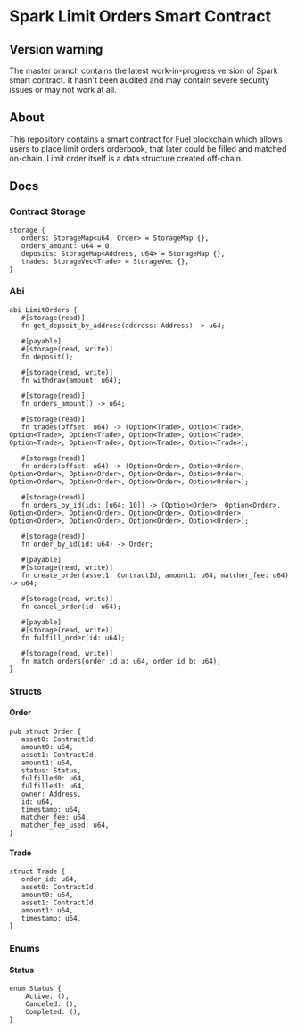 # Spark Limit Orders Smart Contract
## Version warning
The master branch contains the latest work-in-progress version of Spark smart contract. It hasn't been audited and may contain severe security issues or may not work at all.

## About

This repository contains a smart contract for Fuel blockchain which allows users to place limit orders orderbook, that later could be filled and matched on-chain. Limit order itself is a data structure created off-chain.

## Docs

 ### Contract Storage

 ```
storage {
    orders: StorageMap<u64, Order> = StorageMap {},
    orders_amount: u64 = 0,
    deposits: StorageMap<Address, u64> = StorageMap {},
    trades: StorageVec<Trade> = StorageVec {},
}
 ```

 ### Abi
 ```
abi LimitOrders {
    #[storage(read)]
    fn get_deposit_by_address(address: Address) -> u64;

    #[payable]
    #[storage(read, write)]
    fn deposit();

    #[storage(read, write)]
    fn withdraw(amount: u64);

    #[storage(read)]
    fn orders_amount() -> u64;

    #[storage(read)]
    fn trades(offset: u64) -> (Option<Trade>, Option<Trade>, Option<Trade>, Option<Trade>, Option<Trade>, Option<Trade>, Option<Trade>, Option<Trade>, Option<Trade>, Option<Trade>);

    #[storage(read)]
    fn orders(offset: u64) -> (Option<Order>, Option<Order>, Option<Order>, Option<Order>, Option<Order>, Option<Order>, Option<Order>, Option<Order>, Option<Order>, Option<Order>);

    #[storage(read)]
    fn orders_by_id(ids: [u64; 10]) -> (Option<Order>, Option<Order>, Option<Order>, Option<Order>, Option<Order>, Option<Order>, Option<Order>, Option<Order>, Option<Order>, Option<Order>);

    #[storage(read)]
    fn order_by_id(id: u64) -> Order;

    #[payable]
    #[storage(read, write)]
    fn create_order(asset1: ContractId, amount1: u64, matcher_fee: u64) -> u64;

    #[storage(read, write)]
    fn cancel_order(id: u64);

    #[payable]
    #[storage(read, write)]
    fn fulfill_order(id: u64);

    #[storage(read, write)]
    fn match_orders(order_id_a: u64, order_id_b: u64);
}

 ```

 ### Structs
 #### Order
 ```
 pub struct Order {
    asset0: ContractId,
    amount0: u64,
    asset1: ContractId,
    amount1: u64,
    status: Status,
    fulfilled0: u64,
    fulfilled1: u64,
    owner: Address,
    id: u64,
    timestamp: u64,
    matcher_fee: u64,
    matcher_fee_used: u64,
}
 ```

 #### Trade

 ```
 struct Trade {
    order_id: u64,
    asset0: ContractId,
    amount0: u64,
    asset1: ContractId,
    amount1: u64,
    timestamp: u64,
}
```

### Enums
#### Status
```
enum Status {
    Active: (),
    Canceled: (),
    Completed: (),
}
```
